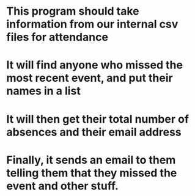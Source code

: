 # This program should take information from our internal csv files for attendance
# It will find anyone who missed the most recent event, and put their names in a list
# It will then get their total number of absences and their email address
# Finally, it sends an email to them telling them that they missed the event and other stuff.
